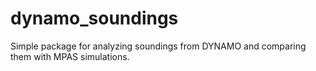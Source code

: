 # dynamo_soundings
Simple package for analyzing soundings from DYNAMO and comparing them with MPAS simulations.
